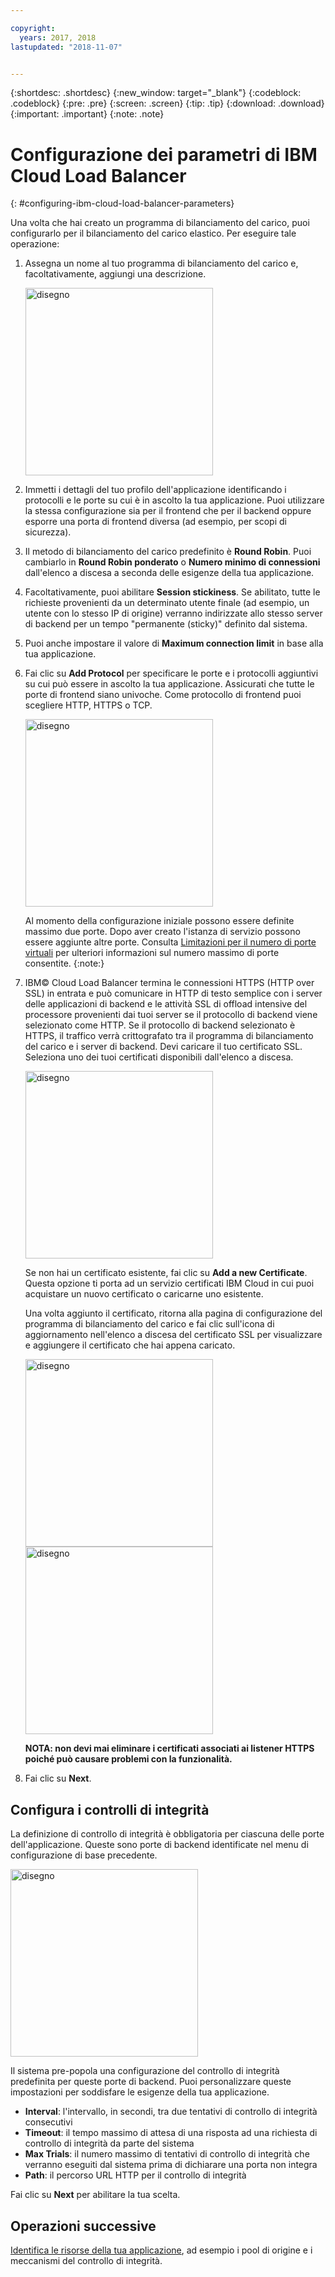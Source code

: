 ```yaml
---

copyright:
  years: 2017, 2018
lastupdated: "2018-11-07"


---
```


{:shortdesc: .shortdesc}
{:new_window: target="_blank"}
{:codeblock: .codeblock}
{:pre: .pre}
{:screen: .screen}
{:tip: .tip}
{:download: .download}
{:important: .important}
{:note: .note}

# Configurazione dei parametri di IBM Cloud Load Balancer
{: #configuring-ibm-cloud-load-balancer-parameters}

Una volta che hai creato un programma di bilanciamento del carico, puoi configurarlo per il bilanciamento del carico elastico. Per eseguire tale operazione:

1. Assegna un nome al tuo programma di bilanciamento del carico e, facoltativamente, aggiungi una descrizione.

	<img src="images/lb-config-basic.png" alt="disegno" style="width: 300px;"/>

2. Immetti i dettagli del tuo profilo dell'applicazione identificando i protocolli e le porte su cui è in ascolto la tua applicazione. Puoi utilizzare la stessa configurazione sia per il frontend che per il backend oppure esporre una porta di frontend diversa (ad esempio, per scopi di sicurezza).

3. Il metodo di bilanciamento del carico predefinito è **Round Robin**. Puoi cambiarlo in **Round Robin ponderato** o **Numero minimo di connessioni** dall'elenco a discesa a seconda delle esigenze della tua applicazione.

4. Facoltativamente, puoi abilitare **Session stickiness**. Se abilitato, tutte le richieste provenienti da un determinato utente finale (ad esempio, un utente con lo stesso IP di origine) verranno indirizzate allo stesso server di backend per un tempo "permanente (sticky)" definito dal sistema.

5. Puoi anche impostare il valore di **Maximum connection limit** in base alla tua applicazione.

6. Fai clic su **Add Protocol** per specificare le porte e i protocolli aggiuntivi su cui può essere in ascolto la tua applicazione. Assicurati che tutte le porte di frontend siano univoche. Come protocollo di frontend puoi scegliere HTTP, HTTPS o TCP.

	<img src="images/lb-add-protocol.png" alt="disegno" style="width: 300px;"/>

	Al momento della configurazione iniziale possono essere definite massimo due porte. Dopo aver creato l'istanza di servizio possono essere aggiunte altre porte. Consulta [Limitazioni per il numero di porte virtuali](/docs/infrastructure/loadbalancer-service?topic=loadbalancer-service-faqs-for-ibm-cloud-load-balancer#what-s-the-maximum-number-of-virtual-ports-i-can-define-with-my-load-balancer-service-) per ulteriori informazioni sul numero massimo di porte consentite.
{:note:}

7. IBM© Cloud Load Balancer termina le connessioni HTTPS (HTTP over SSL) in entrata e può comunicare in HTTP di testo semplice con i server delle applicazioni di backend e le attività SSL di offload intensive del processore provenienti dai tuoi server se il protocollo di backend viene selezionato come HTTP. Se il protocollo di backend selezionato è HTTPS, il traffico verrà crittografato tra il programma di bilanciamento del carico e i server di backend. Devi caricare il tuo certificato SSL. Seleziona uno dei tuoi certificati disponibili dall'elenco a discesa.  

	<img src="images/lb-ssl-cert.png" alt="disegno" style="width: 300px;"/>

	Se non hai un certificato esistente, fai clic su **Add a new Certificate**. Questa opzione ti porta ad un servizio certificati IBM Cloud in cui puoi acquistare un nuovo certificato o caricarne uno esistente. 
	
	Una volta aggiunto il certificato, ritorna alla pagina di configurazione del programma di bilanciamento del carico e fai clic sull'icona di aggiornamento nell'elenco a discesa del certificato SSL per visualizzare e aggiungere il certificato che hai appena caricato.

	<img src="images/order-ssl-cert.png" alt="disegno" style="width: 300px;"/>

	<img src="images/refresh-cert.png" alt="disegno" style="width: 300px;"/>

	**NOTA: non devi mai eliminare i certificati associati ai listener HTTPS poiché può causare problemi con la funzionalità.**

8. Fai clic su **Next**.

## Configura i controlli di integrità
La definizione di controllo di integrità è obbligatoria per ciascuna delle porte dell'applicazione. Queste sono porte di backend identificate nel menu di configurazione di base precedente.

<img src="images/config-health-check.png" alt="disegno" style="width: 300px;"/>

Il sistema pre-popola una configurazione del controllo di integrità predefinita per queste porte di backend. Puoi personalizzare queste impostazioni per soddisfare le esigenze della tua applicazione.

* **Interval**: l'intervallo, in secondi, tra due tentativi di controllo di integrità consecutivi
* **Timeout**: il tempo massimo di attesa di una risposta ad una richiesta di controllo di integrità da parte del sistema
* **Max Trials**: il numero massimo di tentativi di controllo di integrità che verranno eseguiti dal sistema prima di dichiarare una porta non integra
* **Path**: il percorso URL HTTP per il controllo di integrità     

Fai clic su **Next** per abilitare la tua scelta.

## Operazioni successive
[Identifica le risorse della tua applicazione](/docs/infrastructure/loadbalancer-service?topic=loadbalancer-service-identifying-your-application-server-resources), ad esempio i pool di origine e i meccanismi del controllo di integrità.
